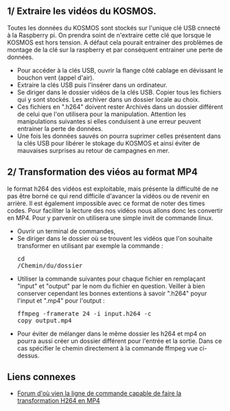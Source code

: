 ## 1/ Extraire les vidéos du KOSMOS. 

Toutes les données du KOSMOS sont stockés sur l'unique clé USB cnnecté à la Raspberry pi. On prendra soint de n'extraire cette clé que lorsque le KOSMOS est hors tension. A défaut cela pourait entrainer des problèmes de montage de la clé sur la raspberry et par conséquent entrainer une perte de données.

 - Pour accéder à la clés USB, ouvrir la flange côté cablage en dévissant le bouchon vent (appel d'air).
 - Extraire la clés USB puis l'insérer dans un ordinateur.
 - Se diriger dans le dossier vidéos de la clés USB. Copier tous les fichiers qui y sont stockés. Les archiver dans un dossier locale au choix.
 - Ces fichiers en ".h264" doivent rester Archivés dans un dossier différent de celui que l'on utilisera pour la manipulation. Attention les manipulations suivantes si elles conduisent à une erreur peuvent entrainer la perte de données. 
 - Une fois les données sauvés on pourra suprimer celles présentent dans la clés USB pour libérer le stokage du KOSMOS et ainsi éviter de mauvaises surprises au retour de campagnes en mer. 
 

## 2/ Transformation des viéos au format MP4
le format h264 des vidéos est exploitable, mais présente la difficulté de ne pas être borné ce qui rend difficile d'avancer la vidéos ou de revenir en arrière. Il est également impossible avec ce format de noter des times codes. Pour faciliter la lecture des nos vidéos nous allons donc les convertir en MP4. 
Pour y parvenir on utilisera une simple invit de commande linux. 
 - Ouvrir un terminal de commandes,
 - Se diriger dans le dossier où se trouvent les vidéos que l'on souhaite transformer en utilisant par exemple la commande : <pre>cd /Chemin/du/dossier</pre>
 - Utiliser la commande suivantes pour chaque fichier en remplaçant "input" et "output" par le nom du fichier en question. Veiller à bien conserver cependant les bonnes extentions à savoir ".h264" poyur l'input et ".mp4" pour l'output : <pre>ffmpeg -framerate 24 -i input.h264 -c copy output.mp4</pre>
 - Pour éviter de mélanger dans le même dossier les h264 et mp4 on pourra aussi créer un dossier différent pour l'entrée et la sortie. Dans ce cas spécifier le chemin directement à la commande ffmpeg vue ci-dessus. 



## Liens connexes
 - [Forum d'où vien la ligne de commande capable de faire la transformation H264 en MP4](https://askubuntu.com/questions/690015/how-can-i-convert-264-file-to-mp4)